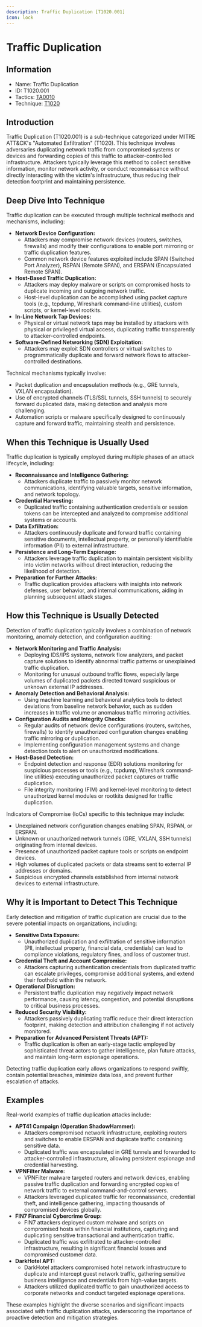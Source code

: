 ```yaml
---
description: Traffic Duplication [T1020.001]
icon: lock
---
```


# Traffic Duplication

## Information

- Name: Traffic Duplication
- ID: T1020.001
- Tactics: [TA0010](../TA0010/TA0010.md)
- Technique: [T1020](T1020.md)

## Introduction

Traffic Duplication (T1020.001) is a sub-technique categorized under MITRE ATT\&CK's "Automated Exfiltration" (T1020). This technique involves adversaries duplicating network traffic from compromised systems or devices and forwarding copies of this traffic to attacker-controlled infrastructure. Attackers typically leverage this method to collect sensitive information, monitor network activity, or conduct reconnaissance without directly interacting with the victim's infrastructure, thus reducing their detection footprint and maintaining persistence.

## Deep Dive Into Technique

Traffic duplication can be executed through multiple technical methods and mechanisms, including:

- **Network Device Configuration:**
  - Attackers may compromise network devices (routers, switches, firewalls) and modify their configurations to enable port mirroring or traffic duplication features.
  - Common network device features exploited include SPAN (Switched Port Analyzer), RSPAN (Remote SPAN), and ERSPAN (Encapsulated Remote SPAN).
- **Host-Based Traffic Duplication:**
  - Attackers may deploy malware or scripts on compromised hosts to duplicate incoming and outgoing network traffic.
  - Host-level duplication can be accomplished using packet capture tools (e.g., tcpdump, Wireshark command-line utilities), custom scripts, or kernel-level rootkits.
- **In-Line Network Tap Devices:**
  - Physical or virtual network taps may be installed by attackers with physical or privileged virtual access, duplicating traffic transparently to attacker-controlled endpoints.
- **Software-Defined Networking (SDN) Exploitation:**
  - Attackers may exploit SDN controllers or virtual switches to programmatically duplicate and forward network flows to attacker-controlled destinations.

Technical mechanisms typically involve:

- Packet duplication and encapsulation methods (e.g., GRE tunnels, VXLAN encapsulation).
- Use of encrypted channels (TLS/SSL tunnels, SSH tunnels) to securely forward duplicated data, making detection and analysis more challenging.
- Automation scripts or malware specifically designed to continuously capture and forward traffic, maintaining stealth and persistence.

## When this Technique is Usually Used

Traffic duplication is typically employed during multiple phases of an attack lifecycle, including:

- **Reconnaissance and Intelligence Gathering:**
  - Attackers duplicate traffic to passively monitor network communications, identifying valuable targets, sensitive information, and network topology.
- **Credential Harvesting:**
  - Duplicated traffic containing authentication credentials or session tokens can be intercepted and analyzed to compromise additional systems or accounts.
- **Data Exfiltration:**
  - Attackers continuously duplicate and forward traffic containing sensitive documents, intellectual property, or personally identifiable information (PII) to external infrastructure.
- **Persistence and Long-Term Espionage:**
  - Attackers leverage traffic duplication to maintain persistent visibility into victim networks without direct interaction, reducing the likelihood of detection.
- **Preparation for Further Attacks:**
  - Traffic duplication provides attackers with insights into network defenses, user behavior, and internal communications, aiding in planning subsequent attack stages.

## How this Technique is Usually Detected

Detection of traffic duplication typically involves a combination of network monitoring, anomaly detection, and configuration auditing:

- **Network Monitoring and Traffic Analysis:**
  - Deploying IDS/IPS systems, network flow analyzers, and packet capture solutions to identify abnormal traffic patterns or unexplained traffic duplication.
  - Monitoring for unusual outbound traffic flows, especially large volumes of duplicated packets directed toward suspicious or unknown external IP addresses.
- **Anomaly Detection and Behavioral Analysis:**
  - Using machine learning and behavioral analytics tools to detect deviations from baseline network behavior, such as sudden increases in traffic volume or anomalous traffic mirroring activities.
- **Configuration Audits and Integrity Checks:**
  - Regular audits of network device configurations (routers, switches, firewalls) to identify unauthorized configuration changes enabling traffic mirroring or duplication.
  - Implementing configuration management systems and change detection tools to alert on unauthorized modifications.
- **Host-Based Detection:**
  - Endpoint detection and response (EDR) solutions monitoring for suspicious processes or tools (e.g., tcpdump, Wireshark command-line utilities) executing unauthorized packet captures or traffic duplication.
  - File integrity monitoring (FIM) and kernel-level monitoring to detect unauthorized kernel modules or rootkits designed for traffic duplication.

Indicators of Compromise (IoCs) specific to this technique may include:

- Unexplained network configuration changes enabling SPAN, RSPAN, or ERSPAN.
- Unknown or unauthorized network tunnels (GRE, VXLAN, SSH tunnels) originating from internal devices.
- Presence of unauthorized packet capture tools or scripts on endpoint devices.
- High volumes of duplicated packets or data streams sent to external IP addresses or domains.
- Suspicious encrypted channels established from internal network devices to external infrastructure.

## Why it is Important to Detect This Technique

Early detection and mitigation of traffic duplication are crucial due to the severe potential impacts on organizations, including:

- **Sensitive Data Exposure:**
  - Unauthorized duplication and exfiltration of sensitive information (PII, intellectual property, financial data, credentials) can lead to compliance violations, regulatory fines, and loss of customer trust.
- **Credential Theft and Account Compromise:**
  - Attackers capturing authentication credentials from duplicated traffic can escalate privileges, compromise additional systems, and extend their foothold within the network.
- **Operational Disruption:**
  - Persistent traffic duplication may negatively impact network performance, causing latency, congestion, and potential disruptions to critical business processes.
- **Reduced Security Visibility:**
  - Attackers passively duplicating traffic reduce their direct interaction footprint, making detection and attribution challenging if not actively monitored.
- **Preparation for Advanced Persistent Threats (APT):**
  - Traffic duplication is often an early-stage tactic employed by sophisticated threat actors to gather intelligence, plan future attacks, and maintain long-term espionage operations.

Detecting traffic duplication early allows organizations to respond swiftly, contain potential breaches, minimize data loss, and prevent further escalation of attacks.

## Examples

Real-world examples of traffic duplication attacks include:

- **APT41 Campaign (Operation ShadowHammer):**
  - Attackers compromised network infrastructure, exploiting routers and switches to enable ERSPAN and duplicate traffic containing sensitive data.
  - Duplicated traffic was encapsulated in GRE tunnels and forwarded to attacker-controlled infrastructure, allowing persistent espionage and credential harvesting.
- **VPNFilter Malware:**
  - VPNFilter malware targeted routers and network devices, enabling passive traffic duplication and forwarding encrypted copies of network traffic to external command-and-control servers.
  - Attackers leveraged duplicated traffic for reconnaissance, credential theft, and intelligence gathering, impacting thousands of compromised devices globally.
- **FIN7 Financial Cybercrime Group:**
  - FIN7 attackers deployed custom malware and scripts on compromised hosts within financial institutions, capturing and duplicating sensitive transactional and authentication traffic.
  - Duplicated traffic was exfiltrated to attacker-controlled infrastructure, resulting in significant financial losses and compromised customer data.
- **DarkHotel APT:**
  - DarkHotel attackers compromised hotel network infrastructure to duplicate and intercept guest network traffic, gathering sensitive business intelligence and credentials from high-value targets.
  - Attackers utilized duplicated traffic to gain unauthorized access to corporate networks and conduct targeted espionage operations.

These examples highlight the diverse scenarios and significant impacts associated with traffic duplication attacks, underscoring the importance of proactive detection and mitigation strategies.
